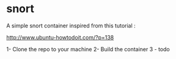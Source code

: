 # snort
A simple snort container inspired from this tutorial :

http://www.ubuntu-howtodoit.com/?p=138

1- Clone the repo to your machine
2- Build the container
3 - todo
